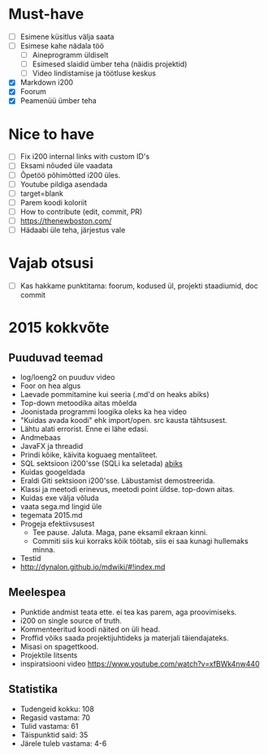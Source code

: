 # Must-have

- [ ] Esimene küsitlus välja saata
- [ ] Esimese kahe nädala töö
    - [ ] Aineprogramm üldiselt
    - [ ] Esimesed slaidid ümber teha (näidis projektid)
    - [ ] Video lindistamise ja töötluse keskus
- [x] Markdown i200
- [x] Foorum
- [x] Peamenüü ümber teha

# Nice to have

- [ ] Fix i200 internal links with custom ID's
- [ ] Eksami nõuded üle vaadata
- [ ] Õpetöö põhimõtted i200 üles.
- [ ] Youtube pildiga asendada
- [ ] target=blank
- [ ] Parem koodi koloriit
- [ ] How to contribute (edit, commit, PR)
- [ ] https://thenewboston.com/
- [ ] Hädaabi üle teha, järjestus vale

# Vajab otsusi

- [ ] Kas hakkame punktitama: foorum, kodused ül, projekti staadiumid, doc commit

# 2015 kokkvõte

## Puuduvad teemad

- log/loeng2 on puuduv video
- Foor on hea algus
- Laevade pommitamine kui seeria (.md'd on heaks abiks)
- Top-down metoodika aitas mõelda
- Joonistada programmi loogika oleks ka hea video
- "Kuidas avada koodi" ehk import/open. src kausta tähtsusest.
- Lähtu alati errorist. Enne ei lähe edasi.
- Andmebaas
- JavaFX ja threadid
- Prindi kõike, käivita koguaeg mentaliteet.
- SQL sektsioon i200'sse (SQLi ka seletada) [abiks](http://www.w3schools.com/sql/sql_injection.asp)
- Kuidas googeldada
- Eraldi Giti sektsioon i200'sse. Läbustamist demostreerida.
- Klassi ja meetodi erinevus, meetodi point üldse. top-down aitas.
- Kuidas exe välja võluda
- vaata sega.md lingid üle
- tegemata 2015.md
- Progeja efektiivsusest
    * Tee pause. Jaluta. Maga, pane eksamil ekraan kinni.
    * Commiti siis kui korraks kõik töötab, siis ei saa kunagi hullemaks minna.
- Testid
- http://dynalon.github.io/mdwiki/#!index.md

## Meelespea

- Punktide andmist teata ette. ei tea kas parem, aga proovimiseks.
- i200 on single source of truth.
- Kommenteeritud koodi näited on üli head.
- Proffid võiks saada projektijuhtideks ja materjali täiendajateks.
- Misasi on spagettkood.
- Projektile litsents
- inspiratsiooni video https://www.youtube.com/watch?v=xfBWk4nw440

## Statistika

- Tudengeid kokku: 108
- Regasid vastama: 70
- Tulid vastama: 61
- Täispunktid said: 35
- Järele tuleb vastama: 4-6
